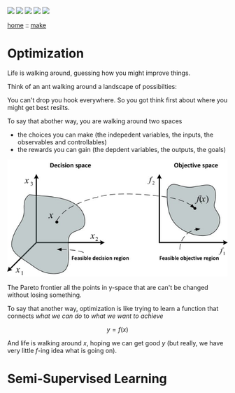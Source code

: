 ![](https://img.shields.io/badge/tests-passing-green)
![](https://img.shields.io/badge/Lua-2C2D72?logo=lua&logoColor=white&style=plastic)
![](https://img.shields.io/badge/purpose-xai,_optimization-blue)
![](https://img.shields.io/badge/platform-mac,_linux-orange)
[![](https://img.shields.io/badge/license-BSD2-yellow)](LICENSE.md)
          
[home](/README.md) :: [make](/docs/make.md)

# Optimization

Life is walking around, guessing how you might improve things.

Think of an ant walking around a landscape of possibilties:


You can't drop you hook everywhere. So you got think first about where you might get best resilts.

To say that abother way, you are walking around two spaces
- the choices you can make (the indepedent variables, the inputs, the observables and controllables)
- the rewards you can gain (the depdent variables, the outputs, the goals)


![](/etc/img/spaces.png)

The Pareto frontier all the points in y-space that are can't be changed without losing something.


To say that another way, optimization is like trying to learn a function that connects _what we can do_ to _what we want to achieve_

$$y=f(x)$$

And life is walking around $x$, hoping we can get good $y$ (but really, we have very little $f$-ing idea what is going on).

# Semi-Supervised Learning